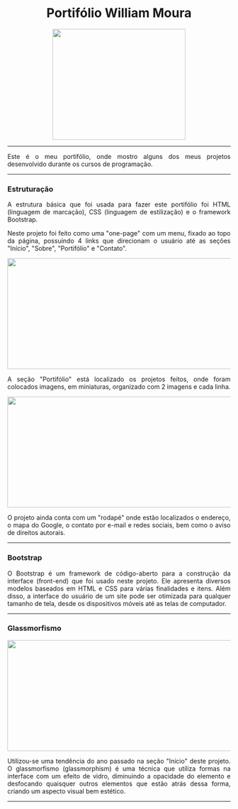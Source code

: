 <h1 align="center">Portifólio William Moura</h1>

<div align="center">
    <img width="300" height="250" src="https://user-images.githubusercontent.com/86812365/221332417-c3b4471f-97e9-4448-94f3-ad43f0251094.png">
</div>

<hr>

<p align="justify">
    Este é o meu portifólio, onde mostro alguns dos meus projetos desenvolvido durante os cursos de programação.
</p>

<hr>

<h3>Estruturação</h3>
<p align="justify">
    A estrutura básica que foi usada para fazer este portifólio foi HTML (linguagem de marcação), CSS (linguagem de estilização) e o framework Bootstrap.
</p>
<p align="justify">
    Neste projeto foi feito como uma "one-page" com um menu, fixado ao topo da página, possuindo 4 links que direcionam o usuário até as seções "Início", "Sobre", "Portifólio" e "Contato".
</p>

<div align="center">
    <img width="600" height="250" src="https://user-images.githubusercontent.com/86812365/221333073-a804cba2-7ee7-47b6-97cc-13ada5b328a2.png">
</div>

<p align="justify">
    A seção "Portifólio" está localizado os projetos feitos, onde foram colocados imagens, em miniaturas, organizado com 2 imagens e cada linha.
</p>

<div align="center">
    <img width="600" height="250" src="https://user-images.githubusercontent.com/86812365/221333657-86f60b4f-5c19-4da5-9b53-69f385e800f5.png">
</div>

<p align="justify">
    O projeto ainda conta com um "rodapé" onde estão localizados o endereço, o mapa do Google, o contato por e-mail e redes sociais, bem como o aviso de direitos           autorais.
</p>

<hr>

<h3>Bootstrap</h3>
<p align="justify">
    O Bootstrap é um framework de código-aberto para a construção da interface (front-end) que foi usado neste projeto. Ele apresenta diversos modelos baseados em HTML     e CSS para várias finalidades e itens. Além disso, a interface do usuário de um site pode ser otimizada para qualquer tamanho de tela, desde os dispositivos móveis     até as telas de computador.
</p>

<hr>

<h3>Glassmorfismo</h3>

<div align="center">
    <img width="600" height="250" src="https://user-images.githubusercontent.com/86812365/221369583-73927c25-83e6-4e0c-9829-cf5d8a01c97b.png"
</div>

<p align="justify">
    Utilizou-se uma tendência do ano passado na seção "Início" deste projeto. O glassmorfismo (glassmorphism) é uma técnica que utiliza formas na interface com um         efeito de vidro, diminuindo a opacidade do elemento e desfocando quaisquer outros elementos que estão atrás dessa forma, criando um aspecto visual bem estético.   
</p>

<hr>
